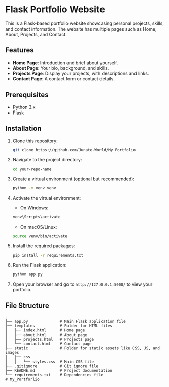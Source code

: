 # Flask Portfolio Website

This is a Flask-based portfolio website showcasing personal projects, skills, and contact information. The website has multiple pages such as Home, About, Projects, and Contact.

## Features

- **Home Page**: Introduction and brief about yourself.
- **About Page**: Your bio, background, and skills.
- **Projects Page**: Display your projects, with descriptions and links.
- **Contact Page**: A contact form or contact details.

## Prerequisites

- Python 3.x
- Flask

## Installation

1. Clone this repository:

    ```bash
    git clone https://github.com/Junate-World/My_Portfolio
    ```

2. Navigate to the project directory:

    ```bash
    cd your-repo-name
    ```

3. Create a virtual environment (optional but recommended):

    ```bash
    python -m venv venv
    ```

4. Activate the virtual environment:

   - On Windows:

    ```bash
    venv\Scripts\activate
    ```

   - On macOS/Linux:

    ```bash
    source venv/bin/activate
    ```

5. Install the required packages:

    ```bash
    pip install -r requirements.txt
    ```

6. Run the Flask application:

    ```bash
    python app.py
    ```

7. Open your browser and go to `http://127.0.0.1:5000/` to view your portfolio.

## File Structure

```plaintext
.
├── app.py              # Main Flask application file
├── templates           # Folder for HTML files
│   ├── index.html      # Home page
│   ├── about.html      # About page
│   ├── projects.html   # Projects page
│   └── contact.html    # Contact page
├── static              # Folder for static assets like CSS, JS, and images
│   ├── css
│   │   └── styles.css  # Main CSS file
├── .gitignore          # Git ignore file
├── README.md           # Project documentation
└── requirements.txt    # Dependencies file
#   M y _ P o r t f o r l i o 
 
 